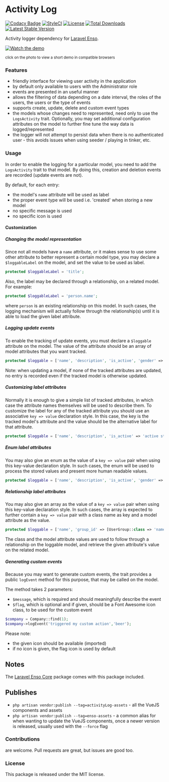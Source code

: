 # Activity Log

[![Codacy Badge](https://api.codacy.com/project/badge/Grade/dc3819bf2c654b3d8dcaaed8898b214f)](https://www.codacy.com/app/laravel-enso/ActionLogger?utm_source=github.com&amp;utm_medium=referral&amp;utm_content=laravel-enso/ActionLogger&amp;utm_campaign=Badge_Grade)
[![StyleCI](https://styleci.io/repos/85554059/shield?branch=master)](https://styleci.io/repos/85554059)
[![License](https://poser.pugx.org/laravel-enso/activitylog/license)](https://packagist.org/packages/laravel-enso/activitylog)
[![Total Downloads](https://poser.pugx.org/laravel-enso/activitylog/downloads)](https://packagist.org/packages/laravel-enso/activitylog)
[![Latest Stable Version](https://poser.pugx.org/laravel-enso/activitylog/version)](https://packagist.org/packages/laravel-enso/activitylog)

Activity logger dependency for [Laravel Enso](https://laravel-enso.com).

[![Watch the demo](https://laravel-enso.github.io/activitylog/screenshots/bulma_051_thumb.png)](https://laravel-enso.github.io/activitylog/videos/bulma_activity_log.mp4)

<sup>click on the photo to view a short demo in compatible browsers</sup>


### Features

- friendly interface for viewing user activity in the application
- by default only available to users with the Administrator role
- events are presented in an useful manner
- allows the filtering of data depending on a date interval, the roles of the users, the users or the type of events
- supports create, update, delete and custom event types
- the models whose changes need to represented, need only to use the `LogsActivity` trait. Optionally, 
you may set additional configuration attributes on the model to further fine tune the way data is logged/represented
- the logger will not attempt to persist data when there is no authenticated user - this avoids issues when 
using seeder / playing in tinker, etc.

### Usage

In order to enable the logging for a particular model, you need to add the `LogsActivity` trait to that model. 
By doing this, creation and deletion events are recorded (update events are not). 

By default, for each entry:
- the model's `name` attribute will be used as label
- the proper event type will be used i.e. 'created' when storing a new model
- no specific message is used  
- no specific icon is used  

#### Customization

##### Changing the model representation
 
Since not all models have a `name` attribute, 
or it makes sense to use some other attribute to better represent a certain model type, 
you may declare a `$loggableLabel` on the model, and set the value to be used as label.

```php
protected $loggableLabel = 'title';
```

Also, the label may be declared through a relationship, on a related model. For example:
```php
protected $loggableLabel = 'person.name';
```

where `person` is an existing relationship on this model. In such cases, the logging mechanism will actually follow
through the relationship(s) until it is able to load the given label attribute.

##### Logging update events

To enable the tracking of update events, you must declare a `$loggable` attribute on the model. 
The value of the attribute should be an array of model attributes that you want tracked.

```php
protected $loggable = ['name', 'description', 'is_active', 'gender' => Genders::class];
```

Note: when updating a model, if none of the tracked attributes are updated, no entry is recorded even if the tracked model is otherwise updated.

##### Customizing label attributes

Normally it is enough to give a simple list of tracked attributes, in which case the attribute names themselves will be used to describe them. 
To customize the label for any of the tracked attribute you should use an associative
`key => value` declaration style. In this case, the key is the tracked model's attribute and the value should be the alternative label for that attribute.  

```php
protected $loggable = ['name', 'description', 'is_active' => 'active state'];
```

##### Enum label attributes

You may also give an enum as the value of a `key => value` pair when using this key-value declaration style. In such cases,
the enum will be used to process the stored values and present more human readable values.

```php
protected $loggable = ['name', 'description', 'is_active', 'gender' => Genders::class];
```

##### Relationship label attributes

You may also give an array as the value of a `key => value` pair when using this key-value declaration style. In such cases,
the array is expected to further contain a `key => value` pair with a class name as key and a model attribute as the value.

```php
protected $loggable = ['name', 'group_id' => [UserGroup::class => 'name']];
```

The class and the model attribute values are used to follow through a relationship on the loggable model, and retrieve the 
given attribute's value on the related model.

##### Generating custom events

Because you may want to generate custom events, the trait provides a public `logEvent` method for this purpose, 
that may be called on the model.
 
The method takes 2 parameters:
- `$message`, which is required and should meaningfully describe the event
- `$flag`, which is optional and if given, should be a Font Awesome icon class, to be used for the custom event

```php
$company = Company::find(1);
$company->logEvent('triggered my custom action','beer');
```

Please note:
- the given icon should be available (imported)
- if no icon is given, the flag icon is used by default
    

## Notes

The [Laravel Enso Core](https://github.com/laravel-enso/Core) package comes with this package included.

## Publishes

- `php artisan vendor:publish --tag=activityLog-assets` - all the VueJS components and assets
- `php artisan vendor:publish --tag=enso-assets` - a common alias for when wanting to update the VueJS components,
once a newer version is released, usually used with the `--force` flag

### Contributions

are welcome. Pull requests are great, but issues are good too.

### License

This package is released under the MIT license.
